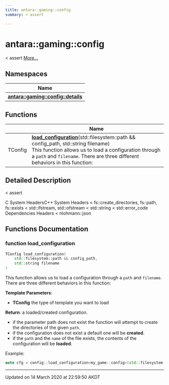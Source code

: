 ```yaml
---
title: antara::gaming::config
summary: < assert  

---
```


# antara::gaming::config




< assert  [More...](#detailed-description)





## Namespaces

| Name           |
| -------------- |
| **[antara::gaming::config::details](Namespaces/namespaceantara_1_1gaming_1_1config_1_1details.md)**  |



## Functions

|                | Name           |
| -------------- | -------------- |
| TConfig | **[load_configuration](Namespaces/namespaceantara_1_1gaming_1_1config.md#function-load_configuration)**(std::filesystem::path && config_path, std::string filename) <br>This function allows us to load a configuration through a `path` and `filename`. There are three different behaviors in this function:  |




## Detailed Description

< assert 

























C System HeadersC++ System Headers < fs::create_directories, fs::path, fs::exists < std::ifstream, std::ofstream < std::string < std::error_code Dependencies Headers < nlohmann::json 




## Functions Documentation

### function load_configuration

```cpp
TConfig load_configuration(
    std::filesystem::path && config_path,
    std::string filename
)
```

This function allows us to load a configuration through a `path` and `filename`. There are three different behaviors in this function: 




**Template Parameters**: 

  * **TConfig** the type of template you want to load 



**Return**: a loaded/created configuration.





















* if the parameter path does not exist the function will attempt to create the directories of the given `path`.
* if the configuration does not exist a default one will be **created**.
* if the `path` and the `name` of the file exists, the contents of the configuration will be **loaded**.

Example: 

```cpp
auto cfg = config::load_configuration<my_game::config>(std::filesystem::current_path() / "assets/config", "my_game.config.json");
```






-------------------------------

Updated on 14 March 2020 at 22:59:50 AKDT